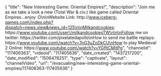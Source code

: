 {
    "title": "New Interesting Game: Oriental Empires!",
    "description": "Join me as we take a look a new (Total War & civ.) like game called Oriental Empires...enjoy :D\n\nWebsite Link: http:\/\/www.iceberg-games.com\/index.php?dispatch=news.view&news_id=125\n\nMilkandcookies: https:\/\/www.youtube.com\/user\/milkandcookiesTW\n\n\nFollow me on twitter: https:\/\/twitter.com\/pixelatedapollo\nHow to send me battle replays: https:\/\/www.youtube.com\/watch?v=7nG3uZoDkCU\nHow to play Medieval 2 Online: https:\/\/www.youtube.com\/watch?v=YGfItCMitPg",
    "channelid": "117406363",
    "videoid": "117405636",
    "date_created": "1437217200",
    "date_modified": "1506478251",
    "type": "captivate",
    "layout": "channelVideo",
    "url": "\/evacuating\/new-interesting-game-oriental-empires\/117406363-117405636"
}